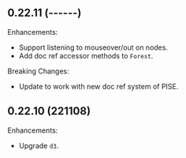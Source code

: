 ## 0.22.11 (------)

Enhancements:

* Support listening to mouseover/out on nodes.
* Add doc ref accessor methods to `Forest`.

Breaking Changes:

* Update to work with new doc ref system of PISE.

## 0.22.10 (221108)

Enhancements:

* Upgrade `d3`.
